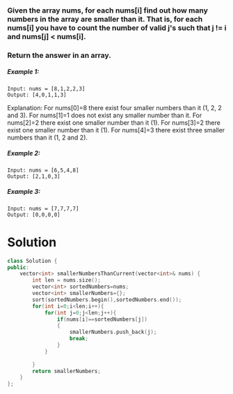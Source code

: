### Given the array nums, for each nums[i] find out how many numbers in the array are smaller than it. That is, for each nums[i] you have to count the number of valid j's such that j != i and nums[j] < nums[i].

### Return the answer in an array.

##### Example 1:
```
Input: nums = [8,1,2,2,3]
Output: [4,0,1,1,3]
```
Explanation: 
For nums[0]=8 there exist four smaller numbers than it (1, 2, 2 and 3). 
For nums[1]=1 does not exist any smaller number than it.
For nums[2]=2 there exist one smaller number than it (1). 
For nums[3]=2 there exist one smaller number than it (1). 
For nums[4]=3 there exist three smaller numbers than it (1, 2 and 2).

##### Example 2:
```
Input: nums = [6,5,4,8]
Output: [2,1,0,3]
```
##### Example 3:
```
Input: nums = [7,7,7,7]
Output: [0,0,0,0]
```
# Solution

```cpp
class Solution {
public:
    vector<int> smallerNumbersThanCurrent(vector<int>& nums) {
        int len = nums.size();
        vector<int> sortedNumbers=nums;
        vector<int> smallerNumbers={};
        sort(sortedNumbers.begin(),sortedNumbers.end());
        for(int i=0;i<len;i++){
            for(int j=0;j<len;j++){
                if(nums[i]==sortedNumbers[j])
                {
                    smallerNumbers.push_back(j);
                    break;
                }
            }
           
        }
        return smallerNumbers;
    }
};
```